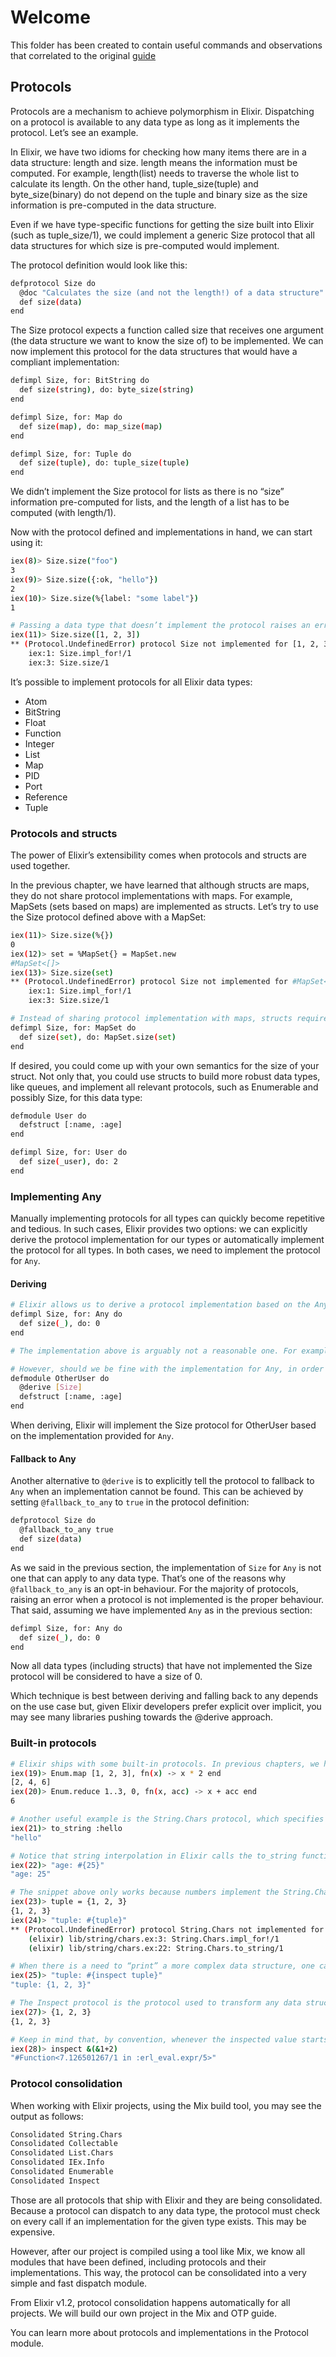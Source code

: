 # Welcome

This folder has been created to contain useful commands and observations that correlated to the original [guide](https://elixir-lang.org/getting-started/protocols.html)

## Protocols

Protocols are a mechanism to achieve polymorphism in Elixir. Dispatching on a protocol is available to any data type as long as it implements the protocol. Let’s see an example.

In Elixir, we have two idioms for checking how many items there are in a data structure: length and size. length means the information must be computed. For example, length(list) needs to traverse the whole list to calculate its length. On the other hand, tuple_size(tuple) and byte_size(binary) do not depend on the tuple and binary size as the size information is pre-computed in the data structure.

Even if we have type-specific functions for getting the size built into Elixir (such as tuple_size/1), we could implement a generic Size protocol that all data structures for which size is pre-computed would implement.

The protocol definition would look like this:

```sh
defprotocol Size do
  @doc "Calculates the size (and not the length!) of a data structure"
  def size(data)
end
```

The Size protocol expects a function called size that receives one argument (the data structure we want to know the size of) to be implemented. We can now implement this protocol for the data structures that would have a compliant implementation:

```sh
defimpl Size, for: BitString do
  def size(string), do: byte_size(string)
end

defimpl Size, for: Map do
  def size(map), do: map_size(map)
end

defimpl Size, for: Tuple do
  def size(tuple), do: tuple_size(tuple)
end
```

We didn’t implement the Size protocol for lists as there is no “size” information pre-computed for lists, and the length of a list has to be computed (with length/1).

Now with the protocol defined and implementations in hand, we can start using it:

```sh
iex(8)> Size.size("foo")
3
iex(9)> Size.size({:ok, "hello"})
2
iex(10)> Size.size(%{label: "some label"})
1

# Passing a data type that doesn’t implement the protocol raises an error:
iex(11)> Size.size([1, 2, 3])
** (Protocol.UndefinedError) protocol Size not implemented for [1, 2, 3] of type List
    iex:1: Size.impl_for!/1
    iex:3: Size.size/1
```

It’s possible to implement protocols for all Elixir data types:

+ Atom
+ BitString
+ Float
+ Function
+ Integer
+ List
+ Map
+ PID
+ Port
+ Reference
+ Tuple

### Protocols and structs

The power of Elixir’s extensibility comes when protocols and structs are used together.

In the previous chapter, we have learned that although structs are maps, they do not share protocol implementations with maps. For example, MapSets (sets based on maps) are implemented as structs. Let’s try to use the Size protocol defined above with a MapSet:

```sh
iex(11)> Size.size(%{})
0
iex(12)> set = %MapSet{} = MapSet.new
#MapSet<[]>
iex(13)> Size.size(set)
** (Protocol.UndefinedError) protocol Size not implemented for #MapSet<[]> of type MapSet (a struct)
    iex:1: Size.impl_for!/1
    iex:3: Size.size/1

# Instead of sharing protocol implementation with maps, structs require their own protocol implementation. Since a MapSet has its size precomputed and accessible through MapSet.size/1, we can define a Size implementation for it:
defimpl Size, for: MapSet do
  def size(set), do: MapSet.size(set)
end
```

If desired, you could come up with your own semantics for the size of your struct. Not only that, you could use structs to build more robust data types, like queues, and implement all relevant protocols, such as Enumerable and possibly Size, for this data type:

```sh
defmodule User do
  defstruct [:name, :age]
end

defimpl Size, for: User do
  def size(_user), do: 2
end
```

### Implementing Any

Manually implementing protocols for all types can quickly become repetitive and tedious. In such cases, Elixir provides two options: we can explicitly derive the protocol implementation for our types or automatically implement the protocol for all types. In both cases, we need to implement the protocol for `Any`.

#### Deriving

```sh
# Elixir allows us to derive a protocol implementation based on the Any implementation. Let’s first implement Any as follows:
defimpl Size, for: Any do
  def size(_), do: 0
end

# The implementation above is arguably not a reasonable one. For example, it makes no sense to say that the size of a PID or an Integer is 0

# However, should we be fine with the implementation for Any, in order to use such implementation we would need to tell our struct to explicitly derive the Size protocol
defmodule OtherUser do
  @derive [Size]
  defstruct [:name, :age]
end
```

When deriving, Elixir will implement the Size protocol for OtherUser based on the implementation provided for `Any`.

#### Fallback to Any

Another alternative to `@derive` is to explicitly tell the protocol to fallback to `Any` when an implementation cannot be found. This can be achieved by setting `@fallback_to_any` to `true` in the protocol definition:

```sh
defprotocol Size do
  @fallback_to_any true
  def size(data)
end
```

As we said in the previous section, the implementation of `Size` for `Any` is not one that can apply to any data type. That’s one of the reasons why `@fallback_to_any` is an opt-in behaviour. For the majority of protocols, raising an error when a protocol is not implemented is the proper behaviour. That said, assuming we have implemented `Any` as in the previous section:

```sh
defimpl Size, for: Any do
  def size(_), do: 0
end
```

Now all data types (including structs) that have not implemented the Size protocol will be considered to have a size of 0.

Which technique is best between deriving and falling back to any depends on the use case but, given Elixir developers prefer explicit over implicit, you may see many libraries pushing towards the @derive approach.

### Built-in protocols

```sh
# Elixir ships with some built-in protocols. In previous chapters, we have discussed the Enum module which provides many functions that work with any data structure that implements the Enumerable protocol:
iex(19)> Enum.map [1, 2, 3], fn(x) -> x * 2 end
[2, 4, 6]
iex(20)> Enum.reduce 1..3, 0, fn(x, acc) -> x + acc end
6

# Another useful example is the String.Chars protocol, which specifies how to convert a data structure with characters to a string. It’s exposed via the to_string function.
iex(21)> to_string :hello
"hello"

# Notice that string interpolation in Elixir calls the to_string function
iex(22)> "age: #{25}"
"age: 25"

# The snippet above only works because numbers implement the String.Chars protocol. Passing a tuple, for example, will lead to an error
iex(23)> tuple = {1, 2, 3}
{1, 2, 3}
iex(24)> "tuple: #{tuple}"
** (Protocol.UndefinedError) protocol String.Chars not implemented for {1, 2, 3} of type Tuple
    (elixir) lib/string/chars.ex:3: String.Chars.impl_for!/1
    (elixir) lib/string/chars.ex:22: String.Chars.to_string/1

# When there is a need to “print” a more complex data structure, one can use the inspect function, based on the Inspect protocol
iex(25)> "tuple: #{inspect tuple}"
"tuple: {1, 2, 3}"

# The Inspect protocol is the protocol used to transform any data structure into a readable textual representation. This is what tools like IEx use to print results
iex(27)> {1, 2, 3}
{1, 2, 3}

# Keep in mind that, by convention, whenever the inspected value starts with #, it is representing a data structure in non-valid Elixir syntax. This means the inspect protocol is not reversible as information may be lost along the way
iex(28)> inspect &(&1+2)
"#Function<7.126501267/1 in :erl_eval.expr/5>"
```

### Protocol consolidation

When working with Elixir projects, using the Mix build tool, you may see the output as follows:

```sh
Consolidated String.Chars
Consolidated Collectable
Consolidated List.Chars
Consolidated IEx.Info
Consolidated Enumerable
Consolidated Inspect
```

Those are all protocols that ship with Elixir and they are being consolidated. Because a protocol can dispatch to any data type, the protocol must check on every call if an implementation for the given type exists. This may be expensive.

However, after our project is compiled using a tool like Mix, we know all modules that have been defined, including protocols and their implementations. This way, the protocol can be consolidated into a very simple and fast dispatch module.

From Elixir v1.2, protocol consolidation happens automatically for all projects. We will build our own project in the Mix and OTP guide.

You can learn more about protocols and implementations in the Protocol module.